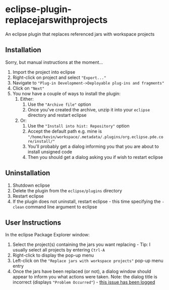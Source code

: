# eclipse-plugin-replacejarswithprojects

An eclipse plugin that replaces referenced jars with workspace projects

## Installation
Sorry, but manual instructions at the moment...

1. Import the project into eclipse
1. Right-click on project and select `"Export..."`
1. Navigate to `"Plug-in Development->Deployable plug-ins and fragments"`
1. Click on `"Next"`
1. You now have a couple of ways to install the plugin:
    1. Either:
        1. Use the `"Archive file"` option
        1. Once you've created the archive, unzip it into your `eclipse` directory and restart eclipse
    1. Or:
        1. Use the `"Install into hist: Repository"` option
        1. Accept the default path e.g. mine is `"/home/kevin/workspace/.metadata/.plugins/org.eclipse.pde.core/install/"`
        1. You'll probably get a dialog informing you that you are about to install unsigned code
        1. Then you should get a dialog asking you if wish to restart eclipse

## Uninstallation

1. Shutdown eclipse
1. Delete the plugin from the `eclipse/plugins` directory
1. Restart eclipse
1. If the plugin does not uninstall, restart eclipse - this time specifying the `-clean` command line argument to eclipse

## User Instructions
In the eclipse Package Explorer window:

1. Select the project(s) containing the jars you want replacing - Tip: I usually select all projects by entering `Ctrl-A`
1. Right-click to display the pop-up menu
1. Left-click on the `"Replace jars with workspace projects"` pop-up menu entry
1. Once the jars have been replaced (or not), a dialog window should appear to inform you what actions were taken. Note: the dialog title is incorrect (displays `"Problem Occurred"`) - [this issue has been logged](https://github.com/jimmythedog/eclipse-plugin-ReplaceJarsWithProjects/issues/1)
